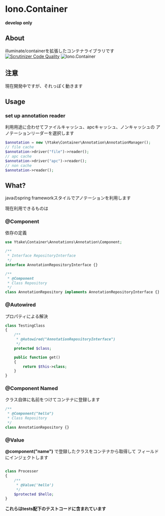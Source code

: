 Iono.Container
==================
**develop only**
## About
illuminate/containerを拡張したコンテナライブラリです  
[![Scrutinizer Code Quality](http://img.shields.io/scrutinizer/g/ytake/Iono.Container.svg?style=flat)](https://scrutinizer-ci.com/g/ytake/Iono.Container/?branch=develop)
![Iono.Container](http://img.shields.io/badge/iono-container-yellowgreen.svg?style=flat)

## 注意
現在開発中ですが、それっぽく動きます  

## Usage
### set up annotation reader
利用用途に合わせてファイルキャッシュ、apcキャッシュ、ノンキャッシュの
アノテーションリーダーを選択します

```php
$annotation = new \Ytake\Container\Annotation\AnnotationManager();
// file cache
$annotation->driver("file")->reader();
// apc cache
$annotation->driver("apc")->reader();
// non cache
$annotation->reader();
```
## What?
javaのspring frameworkスタイルでアノテーションを利用します  

現在利用できるものは  
### @Component
依存の定義
```php
use Ytake\Container\Annotations\Annotation\Component;

/**
 * Interface RepositoryInterface
 */
interface AnnotationRepositoryInterface {}

/**
 * @Component
 * Class Repository
 */
class AnnotationRepository implements AnnotationRepositoryInterface {}
```

### @Autowired
プロパティによる解決
```php
class TestingClass
{
    /**
     * @Autowired("AnnotationRepositoryInterface")
     */
    protected $class;

    public function get()
    {
        return $this->class;
    }
}
```

### @Component Named
クラス自体に名前をつけてコンテナに登録します
```php
/**
 * @Component("hello")
 * Class Repository
 */
class AnnotationRepository {}
```

### @Value
**@component("name")** で登録したクラスをコンテナから取得して
フィールドにインジェクトします
```php

class Processer 
{
    /**
     * @Value('hello')
     */
    $protected $hello;
}
```
**これらはtests配下のテストコードに含まれています**
